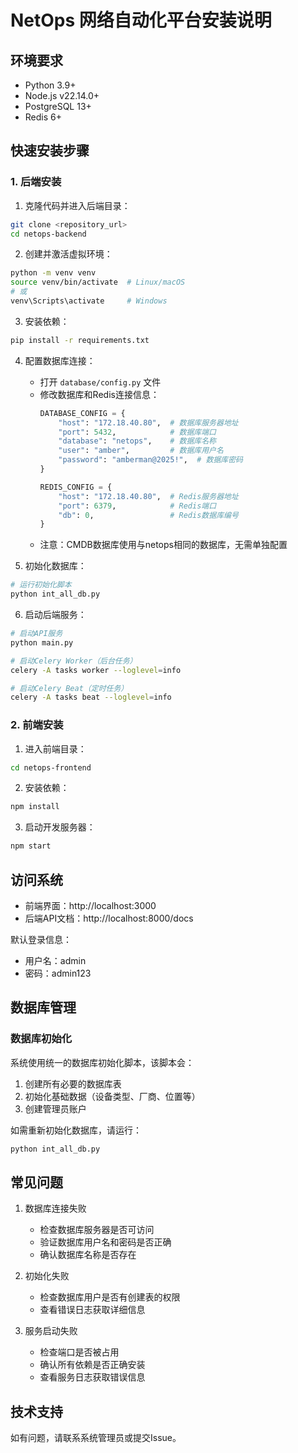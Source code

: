 # NetOps 网络自动化平台安装说明

## 环境要求
- Python 3.9+
- Node.js v22.14.0+
- PostgreSQL 13+
- Redis 6+

## 快速安装步骤

### 1. 后端安装

1. 克隆代码并进入后端目录：
```bash
git clone <repository_url>
cd netops-backend
```

2. 创建并激活虚拟环境：
```bash
python -m venv venv
source venv/bin/activate  # Linux/macOS
# 或
venv\Scripts\activate     # Windows
```

3. 安装依赖：
```bash
pip install -r requirements.txt
```

4. 配置数据库连接：
   - 打开 `database/config.py` 文件
   - 修改数据库和Redis连接信息：
     ```python
     DATABASE_CONFIG = {
         "host": "172.18.40.80",  # 数据库服务器地址
         "port": 5432,            # 数据库端口
         "database": "netops",    # 数据库名称
         "user": "amber",         # 数据库用户名
         "password": "amberman@2025!",  # 数据库密码
     }

     REDIS_CONFIG = {
         "host": "172.18.40.80",  # Redis服务器地址
         "port": 6379,            # Redis端口
         "db": 0,                 # Redis数据库编号
     }
     ```
   - 注意：CMDB数据库使用与netops相同的数据库，无需单独配置

5. 初始化数据库：
```bash
# 运行初始化脚本
python int_all_db.py
```

6. 启动后端服务：
```bash
# 启动API服务
python main.py

# 启动Celery Worker（后台任务）
celery -A tasks worker --loglevel=info

# 启动Celery Beat（定时任务）
celery -A tasks beat --loglevel=info
```

### 2. 前端安装

1. 进入前端目录：
```bash
cd netops-frontend
```

2. 安装依赖：
```bash
npm install
```

3. 启动开发服务器：
```bash
npm start
```

## 访问系统
- 前端界面：http://localhost:3000
- 后端API文档：http://localhost:8000/docs

默认登录信息：
- 用户名：admin
- 密码：admin123

## 数据库管理

### 数据库初始化
系统使用统一的数据库初始化脚本，该脚本会：
1. 创建所有必要的数据库表
2. 初始化基础数据（设备类型、厂商、位置等）
3. 创建管理员账户

如需重新初始化数据库，请运行：
```bash
python int_all_db.py
```

## 常见问题

1. 数据库连接失败
   - 检查数据库服务器是否可访问
   - 验证数据库用户名和密码是否正确
   - 确认数据库名称是否存在

2. 初始化失败
   - 检查数据库用户是否有创建表的权限
   - 查看错误日志获取详细信息

3. 服务启动失败
   - 检查端口是否被占用
   - 确认所有依赖是否正确安装
   - 查看服务日志获取错误信息

## 技术支持
如有问题，请联系系统管理员或提交Issue。 